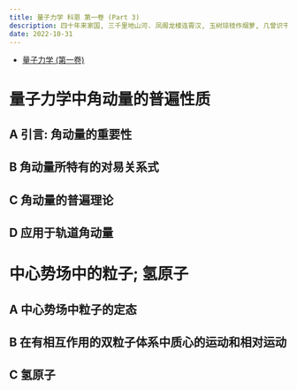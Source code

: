 ```yaml
---
title: 量子力学 科恩 第一卷 (Part 3)
description: 四十年来家国, 三千里地山河. 凤阁龙楼连霄汉, 玉树琼枝作烟萝, 几曾识干戈?
date: 2022-10-31
---
```


- [量子力学 (第一卷)](https://book.douban.com/subject/25954720/)

# 量子力学中角动量的普遍性质

## A 引言: 角动量的重要性

## B 角动量所特有的对易关系式

## C 角动量的普遍理论

## D 应用于轨道角动量

# 中心势场中的粒子; 氢原子

## A 中心势场中粒子的定态

## B 在有相互作用的双粒子体系中质心的运动和相对运动

## C 氢原子

